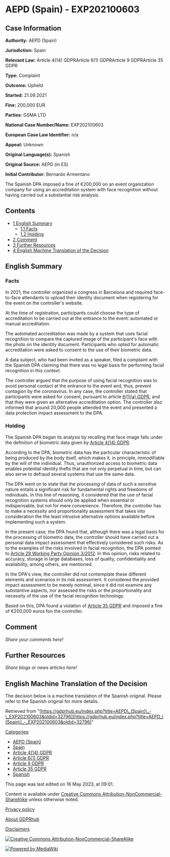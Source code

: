# AEPD (Spain) - EXP202100603

## Case Information

**Authority:** AEPD (Spain)

**Jurisdiction:** Spain

**Relevant Law:** Article 4(14) GDPRArticle 6(1) GDPRArticle 9 GDPRArticle 35 GDPR

**Type:** Complaint

**Outcome:** Upheld

**Started:** 21.09.2021

**Fine:** 200,000 EUR

**Parties:** GSMA LTD

**National Case Number/Name:** EXP202100603

**European Case Law Identifier:** n/a

**Appeal:** Unknown

**Original Language(s):** Spanish

**Original Source:** AEPD (in ES)

**Initial Contributor:** Bernardo Armentano

The Spanish DPA imposed a fine of €200,000 on an event organization company for using an accreditation system with face recognition without having carried out a substantial risk analysis.

## Contents

*   [1 English Summary](#English_Summary)
    *   [1.1 Facts](#Facts)
    *   [1.2 Holding](#Holding)
*   [2 Comment](#Comment)
*   [3 Further Resources](#Further_Resources)
*   [4 English Machine Translation of the Decision](#English_Machine_Translation_of_the_Decision)

## English Summary

### Facts

In 2021, the controller organized a congress in Barcelona and required face-to-face attendants to upload their identity document when registering for the event on the controller's website.

At the time of registration, participants could choose the type of accreditation to be carried out at the entrance to the event: automated or manual accreditation.

The automated accreditation was made by a system that uses facial recognition to compare the captured image of the participant's face with the photo on the identity document. Participants who opted for automatic accreditation were asked to consent to the use of their biometric data.

A data subject, who had been invited as a speaker, filed a complaint with the Spanish DPA claiming that there was no legal basis for performing facial recognition in this context.

The controller argued that the purpose of using facial recognition was to avoid personal contact at the entrance to the event and, thus, prevent contagion by the coronavirus. In any case, the controller stated that participants were asked for consent, pursuant to article [6(1)(a) GDPR](/index.php?title=Article_6_GDPR#1a "Article 6 GDPR"), and that they were given an alternative accreditation option. The controller also informed that around 20,000 people attended the event and presented a data protection impact assessment to the DPA.

### Holding

The Spanish DPA began its analysis by recalling that face image falls under the definition of biometric data given by [Article 4(14) GDPR](/index.php?title=Article_4_GDPR#14 "Article 4 GDPR").

According to the DPA, biometric data has the particular characteristic of being produced by the body itself, which makes it, in principle, immodifiable by the will of the individual. Thus, unauthorized access to biometric data enables potential identity thefts that are not only perpetual in time, but can also serve to defraud several systems that use the same data.

The DPA went on to state that the processing of data of such a sensitive nature entails a significant risk for fundamental rights and freedoms of individuals. In this line of reasoning, it considered that the use of facial recognition systems should only be applied when essential or indispensable, but not for mere convenience. Therefore, the controller has to make a necessity and proportionality assessment that takes into consideration the the least intrusive alternative options available before implementing such a system.

In the present case, the DPA found that, although there was a legal basis for the processing of biometric data, the controller should have carried out a personal data impact assessment that effectively considered such risks. As to the examples of the risks involved in facial recognition, the DPA pointed to [Article 29 Working Party Opinion 3/2012](https://ec.europa.eu/justice/article-29/documentation/opinion-recommendation/files/2012/wp193_en.pdf). In this opinion, risks related to accuracy, storage in large databases, loss of quality, confidentiality and availability, among others, are mentioned.

In the DPA's view, the controller did not contemplate these different elements and scenarios in its risk assessment. It considered the provided impact assessment to be merely nominal, since it did not examine any substantive aspects, nor assessed the risks or the proportionality and necessity of the use of the facial recognition technology.

Based on this, DPA found a violation of [Article 35 GDPR](/index.php?title=Article_35_GDPR "Article 35 GDPR") and imposed a fine of €200,000 euros fon the controller.

## Comment

_Share your comments here!_

## Further Resources

_Share blogs or news articles here!_

## English Machine Translation of the Decision

The decision below is a machine translation of the Spanish original. Please refer to the Spanish original for more details.

Retrieved from "[https://gdprhub.eu/index.php?title=AEPD\_(Spain)\_-\_EXP202100603&oldid=32796](https://gdprhub.eu/index.php?title=AEPD_\(Spain\)_-_EXP202100603&oldid=32796)"

[Categories](/index.php?title=Special:Categories "Special:Categories"):

*   [AEPD (Spain)](/index.php?title=Category:AEPD_\(Spain\) "Category:AEPD (Spain)")
*   [Spain](/index.php?title=Category:Spain "Category:Spain")
*   [Article 4(14) GDPR](/index.php?title=Category:Article_4\(14\)_GDPR "Category:Article 4(14) GDPR")
*   [Article 6(1) GDPR](/index.php?title=Category:Article_6\(1\)_GDPR "Category:Article 6(1) GDPR")
*   [Article 9 GDPR](/index.php?title=Category:Article_9_GDPR "Category:Article 9 GDPR")
*   [Article 35 GDPR](/index.php?title=Category:Article_35_GDPR "Category:Article 35 GDPR")
*   [Spanish](/index.php?title=Category:Spanish "Category:Spanish")

This page was last edited on 16 May 2023, at 09:01.

Content is available under [Creative Commons Attribution-NonCommercial-ShareAlike](https://creativecommons.org/licenses/by-nc-sa/4.0/) unless otherwise noted.

[Privacy policy](/index.php?title=GDPRhub:Privacy_policy)

[About GDPRhub](/index.php?title=GDPRhub:About)

[Disclaimers](/index.php?title=GDPRhub:General_disclaimer)

[![Creative Commons Attribution-NonCommercial-ShareAlike](/resources/assets/licenses/cc-by-nc-sa.png)](https://creativecommons.org/licenses/by-nc-sa/4.0/)

[![Powered by MediaWiki](/resources/assets/poweredby_mediawiki_88x31.png)](https://www.mediawiki.org/)